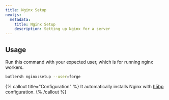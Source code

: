 ```yaml
---
title: Nginx Setup
nextjs:
  metadata:
    title: Nginx Setup
    description: Setting up Nginx for a server
---
```


## Usage

Run this command with your expected user, which is for running nginx workers.

```bash
butlersh nginx:setup --user=forge
```

{% callout title="Configuration" %}
It automatically installs Nginx with [h5bp](https://github.com/h5bp/server-configs-nginx.git) configuration.
{% /callout %}
